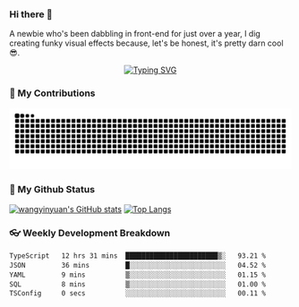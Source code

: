 ### Hi there 👋

<!--
**wangyinyuan/wangyinyuan** is a ✨ _special_ ✨ repository because its `README.md` (this file) appears on your GitHub profile.

Here are some ideas to get you started:

- 🔭 I’m currently working on ...
- 🌱 I’m currently learning ...
- 👯 I’m looking to collaborate on ...
- 🤔 I’m looking for help with ...
- 💬 Ask me about ...
- 📫 How to reach me: ...
- 😄 Pronouns: ...
- ⚡ Fun fact: ...
-->

A newbie who's been dabbling in front-end for just over a year, I dig creating funky visual effects because, let's be honest, it's pretty darn cool 😎.

<div align="center">

[![Typing SVG](https://readme-typing-svg.demolab.com/?lines=Just+a+spark+of+curiosity_&height=100&width=500&size=25&font=Zhi+Mang+Xing&color=D6A2E8&center=true&vCenter=true)](https://git.io/typing-svg)
  
</div>

### 🙌 My Contributions

<picture>
  <source media="(prefers-color-scheme: dark)" srcset="https://raw.githubusercontent.com/wangyinyuan/wangyinyuan/output/github-contribution-grid-snake-dark.svg">
  <source media="(prefers-color-scheme: light)" srcset="https://raw.githubusercontent.com/wangyinyuan/wangyinyuan/output/github-contribution-grid-snake.svg">
  <img alt="github contribution grid snake animation" src="https://raw.githubusercontent.com/wangyinyuan/wangyinyuan/output/github-contribution-grid-snake.svg">
</picture>

### 🌟 My Github Status

[![wangyinyuan's GitHub stats](https://github-readme-stats.vercel.app/api?username=wangyinyuan&show_icons=true&theme=ocean_dark)](https://github.com/wangyinyuan/github-readme-stats)
[![Top Langs](https://github-readme-stats.vercel.app/api/top-langs/?username=wangyinyuan&layout=compact)](https://github.com/wangyinyuan/github-readme-stats)

### 👓 Weekly Development Breakdown

<!--START_SECTION:waka-->

```txt
TypeScript   12 hrs 31 mins  ███████████████████████▒░   93.21 %
JSON         36 mins         █░░░░░░░░░░░░░░░░░░░░░░░░   04.52 %
YAML         9 mins          ▒░░░░░░░░░░░░░░░░░░░░░░░░   01.15 %
SQL          8 mins          ▒░░░░░░░░░░░░░░░░░░░░░░░░   01.00 %
TSConfig     0 secs          ░░░░░░░░░░░░░░░░░░░░░░░░░   00.11 %
```

<!--END_SECTION:waka-->
